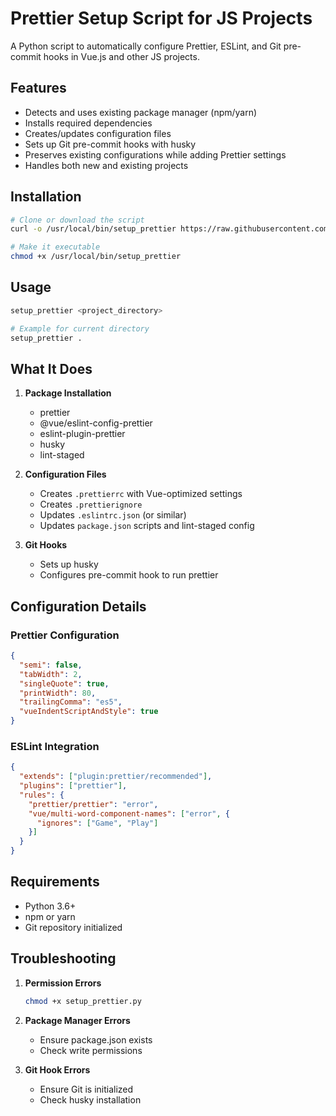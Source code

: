 # Prettier Setup Script for JS Projects

A Python script to automatically configure Prettier, ESLint, and Git pre-commit hooks in Vue.js and other JS projects.

## Features

- Detects and uses existing package manager (npm/yarn)
- Installs required dependencies
- Creates/updates configuration files
- Sets up Git pre-commit hooks with husky
- Preserves existing configurations while adding Prettier settings
- Handles both new and existing projects

## Installation

```bash
# Clone or download the script
curl -o /usr/local/bin/setup_prettier https://raw.githubusercontent.com/paperscissors/Setup-Prettier/setup_prettier

# Make it executable
chmod +x /usr/local/bin/setup_prettier
```

## Usage

```bash
setup_prettier <project_directory>

# Example for current directory
setup_prettier .
```

## What It Does

1. **Package Installation**
   - prettier
   - @vue/eslint-config-prettier
   - eslint-plugin-prettier
   - husky
   - lint-staged

2. **Configuration Files**
   - Creates `.prettierrc` with Vue-optimized settings
   - Creates `.prettierignore`
   - Updates `.eslintrc.json` (or similar)
   - Updates `package.json` scripts and lint-staged config

3. **Git Hooks**
   - Sets up husky
   - Configures pre-commit hook to run prettier

## Configuration Details

### Prettier Configuration
```json
{
  "semi": false,
  "tabWidth": 2,
  "singleQuote": true,
  "printWidth": 80,
  "trailingComma": "es5",
  "vueIndentScriptAndStyle": true
}
```

### ESLint Integration
```json
{
  "extends": ["plugin:prettier/recommended"],
  "plugins": ["prettier"],
  "rules": {
    "prettier/prettier": "error",
    "vue/multi-word-component-names": ["error", {
      "ignores": ["Game", "Play"]
    }]
  }
}
```

## Requirements

- Python 3.6+
- npm or yarn
- Git repository initialized

## Troubleshooting

1. **Permission Errors**
   ```bash
   chmod +x setup_prettier.py
   ```

2. **Package Manager Errors**
   - Ensure package.json exists
   - Check write permissions

3. **Git Hook Errors**
   - Ensure Git is initialized
   - Check husky installation
